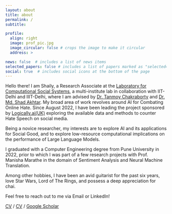 ```yaml
---
layout: about
title: about
permalink: /
subtitle:

profile:
  align: right
  image: prof_pic.jpg
  image_circular: false # crops the image to make it circular
  address: >

news: false  # includes a list of news items
selected_papers: false # includes a list of papers marked as "selected={true}"
social: true  # includes social icons at the bottom of the page
---
```


Hello there! I am Shaily, a Research Associate at the [Laboratory for Computational Social Systems](https://lcs2.in/), a multi-institute lab in collaboration with IIT-Delhi and IIIT-Delhi, where I am advised by [Dr. Tanmoy Chakraborty](https://tanmoychak.com/) and [Dr. Md. Shad Akhtar](http://faculty.iiitd.ac.in/~shad.akhtar/). My broad area of work revolves around AI for Combating Online Hate. Since August 2022, I have been leading the project sponsored by [Logically.ai(UK)](https://www.logically.ai/) exploring the available data and methods to counter Hate Speech on social media.

Being a novice researcher, my interests are to explore AI and its applications for Social Good, and to explore low-resource computational implications on the performance of Large Language Models. 
 
I graduated with a Computer Engineering degree from Pune University in 2022, prior to which I was part of a few research projects with Prof. Manisha Marathe in the domain of Sentiment Analysis and Neural Machine Translation.

Among other hobbies, I have been an avid guitarist for the past six years, love Star Wars, Lord of The Rings, and possess a deep appreciation for chai. 

Feel free to reach out to me via Email or LinkedIn!

[CV]("assets/pdf/ShailyDesai-Resume-April'23.pdf") / [CV]("./ShailyDesai-Resume-April'23.pdf") / [Google Scholar](https://scholar.google.co.in/citations?user=b_v1XKYAAAAJ&hl=en&oi=ao)
